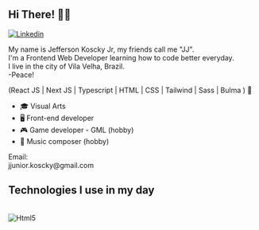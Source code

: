 ## Hi There! ✌🏽
[![Linkedin](https://img.shields.io/badge/LinkedIn-0077B5?style=for-the-badge&logo=linkedin&logoColor=white)](https://www.linkedin.com/in/jefferson-koscky-jr/)

My name is Jefferson Koscky Jr, my friends call me "JJ".<br> 
I'm a Frontend Web Developer learning how to code better everyday.<br>
I live in the city of Vila Velha, Brazil.<br> 
-Peace!

(React JS | Next JS | Typescript | HTML | CSS | Tailwind | Sass | Bulma ) 🚀

<nav>
    <ul>
        <li>🎓 Visual Arts</li>
        <li>🖥️ Front-end developer</li>
        <li>🎮 Game developer - GML (hobby)</li>
        <li>🎸 Music composer (hobby)</li>
    <ul/>
</nav>
<p>
Email:<br>
jjunior.koscky@gmail.com
</p>

## Technologies I use in my day
<div style="display: inline_block"><br />
<img aling="center" alt="Html5" src="https://img.shields.io/badge/HTML5-E34F26?style=for-the-badge&logo=html5&logoColor=white" />
<img aling="center" alt="" src="https://img.shields.io/badge/CSS3-1572B6?style=for-the-badge&logo=css3&logoColor=white" />
<img aling="center" alt="" src="https://img.shields.io/badge/React-20232A?style=for-the-badge&logo=react&logoColor=61DAFB" />
<img aling="center" alt="" src="https://img.shields.io/badge/Tailwind_CSS-38B2AC?style=for-the-badge&logo=tailwind-css&logoColor=white" />
<!--<img aling="center" alt="" src="https://img.shields.io/badge/Sass-CC6699?style=for-the-badge&logo=sass&logoColor=white" /> -->
<img aling="center" alt="" src="https://img.shields.io/badge/Node.js-43853D?style=for-the-badge&logo=node.js&logoColor=white" />
<img aling="center" alt="" src="https://img.shields.io/badge/TypeScript-007ACC?style=for-the-badge&logo=typescript&logoColor=white" />
</div>


<!--
**jjkoscky/jjkoscky** is a ✨ _special_ ✨ repository because its `README.md` (this file) appears on your GitHub profile.

Here are some ideas to get you started:

- 🔭 I’m currently working on ...
- 🌱 I’m currently learning ...
- 👯 I’m looking to collaborate on ...
- 🤔 I’m looking for help with ...
- 💬 Ask me about ...
- 📫 How to reach me: ...
- 😄 Pronouns: ...
- ⚡ Fun fact: ...
-->
